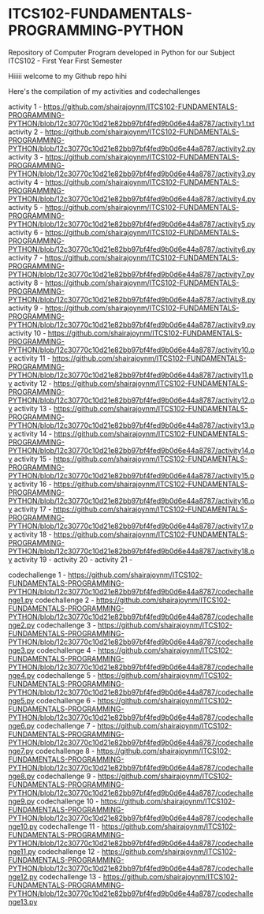 # ITCS102-FUNDAMENTALS-PROGRAMMING-PYTHON
Repository of Computer Program developed in Python for our Subject ITCS102 - First Year First Semester

Hiiiii welcome to my Github repo hihi 

Here's the compilation of my activities and codechallenges

activity 1 - https://github.com/shairajoynm/ITCS102-FUNDAMENTALS-PROGRAMMING-PYTHON/blob/12c30770c10d21e82bb97bf4fed9b0d6e44a8787/activity1.txt
activity 2 - https://github.com/shairajoynm/ITCS102-FUNDAMENTALS-PROGRAMMING-PYTHON/blob/12c30770c10d21e82bb97bf4fed9b0d6e44a8787/activity2.py
activity 3 - https://github.com/shairajoynm/ITCS102-FUNDAMENTALS-PROGRAMMING-PYTHON/blob/12c30770c10d21e82bb97bf4fed9b0d6e44a8787/activity3.py
activity 4 - https://github.com/shairajoynm/ITCS102-FUNDAMENTALS-PROGRAMMING-PYTHON/blob/12c30770c10d21e82bb97bf4fed9b0d6e44a8787/activity4.py
activity 5 - https://github.com/shairajoynm/ITCS102-FUNDAMENTALS-PROGRAMMING-PYTHON/blob/12c30770c10d21e82bb97bf4fed9b0d6e44a8787/activity5.py
activity 6 - https://github.com/shairajoynm/ITCS102-FUNDAMENTALS-PROGRAMMING-PYTHON/blob/12c30770c10d21e82bb97bf4fed9b0d6e44a8787/activity6.py
activity 7 - https://github.com/shairajoynm/ITCS102-FUNDAMENTALS-PROGRAMMING-PYTHON/blob/12c30770c10d21e82bb97bf4fed9b0d6e44a8787/activity7.py
activity 8 - https://github.com/shairajoynm/ITCS102-FUNDAMENTALS-PROGRAMMING-PYTHON/blob/12c30770c10d21e82bb97bf4fed9b0d6e44a8787/activity8.py
activity 9 - https://github.com/shairajoynm/ITCS102-FUNDAMENTALS-PROGRAMMING-PYTHON/blob/12c30770c10d21e82bb97bf4fed9b0d6e44a8787/activity9.py
activity 10 - https://github.com/shairajoynm/ITCS102-FUNDAMENTALS-PROGRAMMING-PYTHON/blob/12c30770c10d21e82bb97bf4fed9b0d6e44a8787/activity10.py
activity 11 - https://github.com/shairajoynm/ITCS102-FUNDAMENTALS-PROGRAMMING-PYTHON/blob/12c30770c10d21e82bb97bf4fed9b0d6e44a8787/activity11.py
activity 12 - https://github.com/shairajoynm/ITCS102-FUNDAMENTALS-PROGRAMMING-PYTHON/blob/12c30770c10d21e82bb97bf4fed9b0d6e44a8787/activity12.py
activity 13 - https://github.com/shairajoynm/ITCS102-FUNDAMENTALS-PROGRAMMING-PYTHON/blob/12c30770c10d21e82bb97bf4fed9b0d6e44a8787/activity13.py
activity 14 - https://github.com/shairajoynm/ITCS102-FUNDAMENTALS-PROGRAMMING-PYTHON/blob/12c30770c10d21e82bb97bf4fed9b0d6e44a8787/activity14.py
activity 15 - https://github.com/shairajoynm/ITCS102-FUNDAMENTALS-PROGRAMMING-PYTHON/blob/12c30770c10d21e82bb97bf4fed9b0d6e44a8787/activity15.py
activity 16 - https://github.com/shairajoynm/ITCS102-FUNDAMENTALS-PROGRAMMING-PYTHON/blob/12c30770c10d21e82bb97bf4fed9b0d6e44a8787/activity16.py
activity 17 - https://github.com/shairajoynm/ITCS102-FUNDAMENTALS-PROGRAMMING-PYTHON/blob/12c30770c10d21e82bb97bf4fed9b0d6e44a8787/activity17.py
activity 18 - https://github.com/shairajoynm/ITCS102-FUNDAMENTALS-PROGRAMMING-PYTHON/blob/12c30770c10d21e82bb97bf4fed9b0d6e44a8787/activity18.py
activity 19 - 
activity 20 - 
activity 21 - 

codechallenge 1 - https://github.com/shairajoynm/ITCS102-FUNDAMENTALS-PROGRAMMING-PYTHON/blob/12c30770c10d21e82bb97bf4fed9b0d6e44a8787/codechallenge1.py
codechallenge 2 - https://github.com/shairajoynm/ITCS102-FUNDAMENTALS-PROGRAMMING-PYTHON/blob/12c30770c10d21e82bb97bf4fed9b0d6e44a8787/codechallenge2.py
codechallenge 3 - https://github.com/shairajoynm/ITCS102-FUNDAMENTALS-PROGRAMMING-PYTHON/blob/12c30770c10d21e82bb97bf4fed9b0d6e44a8787/codechallenge3.py
codechallenge 4 - https://github.com/shairajoynm/ITCS102-FUNDAMENTALS-PROGRAMMING-PYTHON/blob/12c30770c10d21e82bb97bf4fed9b0d6e44a8787/codechallenge4.py
codechallenge 5 - https://github.com/shairajoynm/ITCS102-FUNDAMENTALS-PROGRAMMING-PYTHON/blob/12c30770c10d21e82bb97bf4fed9b0d6e44a8787/codechallenge5.py
codechallenge 6 - https://github.com/shairajoynm/ITCS102-FUNDAMENTALS-PROGRAMMING-PYTHON/blob/12c30770c10d21e82bb97bf4fed9b0d6e44a8787/codechallenge6.py
codechallenge 7 - https://github.com/shairajoynm/ITCS102-FUNDAMENTALS-PROGRAMMING-PYTHON/blob/12c30770c10d21e82bb97bf4fed9b0d6e44a8787/codechallenge7.py
codechallenge 8 - https://github.com/shairajoynm/ITCS102-FUNDAMENTALS-PROGRAMMING-PYTHON/blob/12c30770c10d21e82bb97bf4fed9b0d6e44a8787/codechallenge8.py
codechallenge 9 - https://github.com/shairajoynm/ITCS102-FUNDAMENTALS-PROGRAMMING-PYTHON/blob/12c30770c10d21e82bb97bf4fed9b0d6e44a8787/codechallenge9.py
codechallenge 10 - https://github.com/shairajoynm/ITCS102-FUNDAMENTALS-PROGRAMMING-PYTHON/blob/12c30770c10d21e82bb97bf4fed9b0d6e44a8787/codechallenge10.py
codechallenge 11 - https://github.com/shairajoynm/ITCS102-FUNDAMENTALS-PROGRAMMING-PYTHON/blob/12c30770c10d21e82bb97bf4fed9b0d6e44a8787/codechallenge11.py
codechallenge 12 - https://github.com/shairajoynm/ITCS102-FUNDAMENTALS-PROGRAMMING-PYTHON/blob/12c30770c10d21e82bb97bf4fed9b0d6e44a8787/codechallenge12.py
codechallenge 13 - https://github.com/shairajoynm/ITCS102-FUNDAMENTALS-PROGRAMMING-PYTHON/blob/12c30770c10d21e82bb97bf4fed9b0d6e44a8787/codechallenge13.py
	
